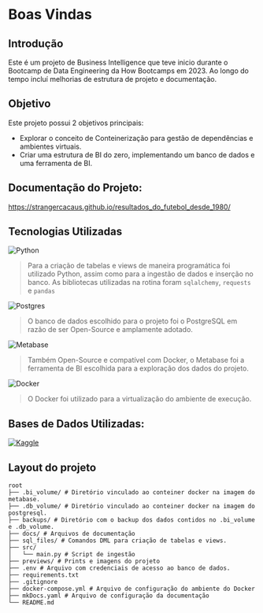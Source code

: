 # Boas Vindas

## Introdução

Este é um projeto de Business Intelligence que teve inicio durante o Bootcamp de Data Engineering da How Bootcamps em 2023.
Ao longo do tempo incluí melhorias de estrutura de projeto e documentação.

## Objetivo
Este projeto possui 2 objetivos principais:

- Explorar o conceito de Conteinerização para gestão de dependências e ambientes virtuais.
- Criar uma estrutura de BI do zero, implementando um banco de dados e uma ferramenta de BI.

## Documentação do Projeto:

https://strangercacaus.github.io/resultados_do_futebol_desde_1980/

## Tecnologias Utilizadas

![Python](https://img.shields.io/badge/python-blue?style=for-the-badge&logo=python&logoColor=yellow)
>
>Para a criação de tabelas e views de maneira programática foi utilizado Python, assim como para a ingestão de dados e inserção no banco.
>As bibliotecas utilizadas na rotina foram `sqlalchemy`, `requests` e `pandas`

![Postgres](https://img.shields.io/badge/postgres-%233A6796.svg?style=for-the-badge&logo=postgresql&logoColor=white)
>
> O banco de dados escolhido para o projeto foi o PostgreSQL em razão de ser Open-Source e amplamente adotado.

![Metabase](https://img.shields.io/badge/Metabase%20-%20%23509EE3?style=for-the-badge&logo=metabase&logoColor=white)
>
> Também Open-Source e compatível com Docker, o Metabase foi a ferramenta de BI escolhida para a exploração dos dados do projeto.

![Docker](https://img.shields.io/badge/docker-1E63EE.svg?style=for-the-badge&logo=docker&logoColor=white)
>
> O Docker foi utilizado para a virtualização do ambiente de execução.

## Bases de Dados Utilizadas:

[![Kaggle](https://img.shields.io/badge/acesse_o_dataset-29C0FF.svg?style=for-the-badge&logo=kaggle&logoColor=white)](https://www.kaggle.com/datasets/martj42/international-football-results-from-1872-to-2017)

## Layout do projeto 

```
root
├── .bi_volume/ # Diretório vinculado ao conteiner docker na imagem do metabase.
├── .db_volume/ # Diretório vinculado ao conteiner docker na imagem do postgresql.
├── backups/ # Diretório com o backup dos dados contidos no .bi_volume e .db_volume.
├── docs/ # Arquivos de documentação
├── sql_files/ # Comandos DML para criação de tabelas e views.
├── src/
│   └── main.py # Script de ingestão
├── previews/ # Prints e imagens do projeto
├── .env # Arquivo com credenciais de acesso ao banco de dados.
├── requirements.txt
├── .gitignore
├── docker-compose.yml # Arquivo de configuração do ambiente do Docker
├── mkDocs.yaml # Arquivo de configuração da documentação
└── README.md

```
